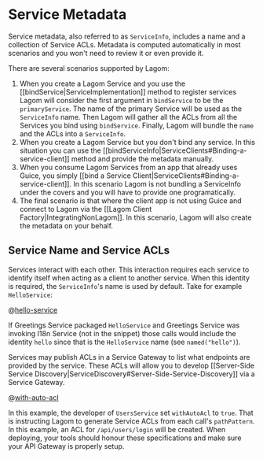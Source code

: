 # Service Metadata

Service metadata, also referred to as `ServiceInfo`, includes a name and a collection of Service ACLs. Metadata is computed automatically in most scenarios and you won't need to review it or even provide it.

There are several scenarios supported by Lagom:

1. When you create a Lagom Service and you use the [[bindService|ServiceImplementation]] method to register services Lagom will consider the first argument in `bindService` to be the `primaryService`. The name of the primary Service will be used as the `ServiceInfo` name. Then Lagom will gather all the ACLs from all the Services you bind using `bindService`. Finally, Lagom will bundle the `name` and the ACLs into a `ServiceInfo`.
2. When you create a Lagom Service but you don't bind any service. In this situation you can use the [[bindServiceInfo|ServiceClients#Binding-a-service-client]] method and provide the metadata manually.
3. When you consume Lagom Services from an app that already uses Guice, you simply [[bind a Service Client|ServiceClients#Binding-a-service-client]]. In this scenario Lagom is not bundling a ServiceInfo under the covers and you will have to provide one programatically.
4. The final scenario is that where the client app is not using Guice and connect to Lagom via the [[Lagom Client Factory|IntegratingNonLagom]]. In this scenario, Lagom will also create the metadata on your behalf.


## Service Name and Service ACLs

Services interact with each other. This interaction requires each service to identify itself when acting as a client to another service. When this identity is required, the `ServiceInfo`'s name is used by default. Take for example `HelloService`:

@[hello-service](code/docs/services/HelloService.java)

If Greetings Service packaged `HelloService` and Greetings Service was invoking I18n Service (not in the snippet) those calls would include the identity `hello` since that is the `HelloService` name (see `named("hello")`).

Services may publish ACLs in a Service Gateway to list what endpoints are provided by the service. These ACLs will allow you to develop [[Server-Side Service Discovery|ServiceDiscovery#Server-Side-Service-Discovery]] via a Service Gateway.

@[with-auto-acl](code/docs/services/UsersService.java)

In this example, the developer of `UsersService` set `withAutoAcl` to `true`. That is instructing Lagom to generate Service ACLs from each call's `pathPattern`. In this example, an ACL for `/api/users/login` will be created. When deploying, your tools should honour these specifications and make sure your API Gateway is properly setup.
